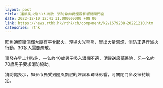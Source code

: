 ```yaml
---
layout: post
title: 通菜街火警30人疏散　消防籲如受煙霧影響關閉門窗
date: 2022-12-10 12:41:11.000000000 +08:00
link: https://news.rthk.hk/rthk/ch/component/k2/1679238-20221210.htm
categories: rthk
---
```


旺角通菜街鴻輝大廈有平台起火，現場火光熊熊，冒出大量濃煙，消防正進行滅火行動，30多人需要疏散。

事發在早上11時許，一名約40歲男子吸入濃煙不適，清醒送廣華醫院，另一名約70歲男子要求消防協助。

消防處表示，如果市民受到隨風飄散的煙霧和異味影響，可關閉門窗及保持鎮定。 
